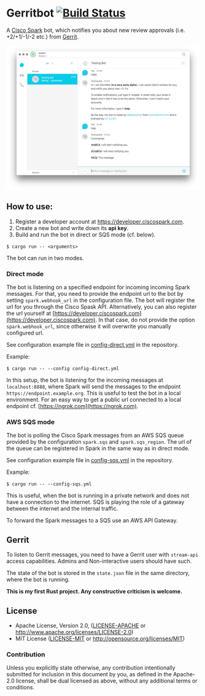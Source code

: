 # Gerritbot [![Build Status](https://travis-ci.org/boxdot/gerritbot-rs.svg?branch=master)](https://travis-ci.org/boxdot/gerritbot-rs)

A [Cisco Spark](https://www.ciscospark.com) bot, which notifies you about new review approvals
(i.e. +2/+1/-1/-2 etc.) from [Gerrit](https://www.gerritcodereview.com).

![screenshot](assets/screenshot.png)

## How to use:

1. Register a developer account at https://developer.ciscospark.com.
2. Create a new bot and write down its **api key**.
3. Build and run the bot in direct or SQS mode (cf. below).

```shell
$ cargo run -- <arguments>
```

The bot can run in two modes.

### Direct mode

The bot is listening on a specified endpoint for incoming incoming Spark messages. For that, you
need to provide the endpoint url to the bot by setting `spark.webhook_url` in the configuration file.
The bot will register the url for you through the Cisco Spask API. Alternatively, you can also register the
url yourself at [https://developer.ciscospark.com](https://developer.ciscospark.com). In that case,
do not provide the option `spark.webhook_url`, since otherwise it will overwrite you manually
configured url.

See configuration example file in [config-direct.yml](config-direct.yml) in the repository.

Example:

```shell
$ cargo run -- --config config-direct.yml
```

In this setup, the bot is listening for the incoming messages at `localhost:8888`, where Spark will
send the messages to the endpoint `https://endpoint.example.org`. This is useful to test the bot in
a local environment. For an easy way to get a public url connected to a local endpoint cf.
[https://ngrok.com](https://ngrok.com).


### AWS SQS mode

The bot is polling the Cisco Spark messages from an AWS SQS queue provided by the configuration
 `spark.sqs` and `spark.sqs_region`. The url of the queue can be registered in Spark in
the same way as in direct mode.

See configuration example file in [config-sqs.yml](config-sqs.yml) in the repository.

Example:

```shell
$ cargo run -- --config-sqs.yml
```

This is useful, when the bot is running in a private network and does not have a connection to the
internet. SQS is playing the role of a gateway between the internet and the internal traffic.

To forward the Spark messages to a SQS use an AWS API Gateway.

## Gerrit

To listen to Gerrit messages, you need to have a Gerrit user with `stream-api` access
capabilities. Admins and Non-interactive users should have such.

The state of the bot is stored in the `state.json` file in the same directory, where the bot is
running.

**This is my first Rust project. Any constructive criticism is welcome.**

## License

 * Apache License, Version 2.0, ([LICENSE-APACHE](LICENSE-APACHE) or
   http://www.apache.org/licenses/LICENSE-2.0)
 * MIT License ([LICENSE-MIT](LICENSE-MIT) or
   http://opensource.org/licenses/MIT)

### Contribution

Unless you explicitly state otherwise, any contribution intentionally submitted
for inclusion in this document by you, as defined in the Apache-2.0 license,
shall be dual licensed as above, without any additional terms or conditions.
